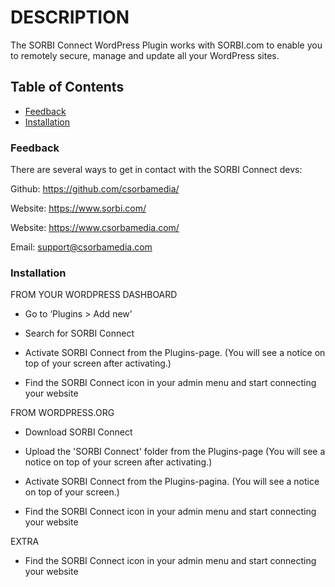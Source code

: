 # DESCRIPTION

The SORBI Connect WordPress Plugin works with SORBI.com to enable you to remotely secure, manage and update all your WordPress sites.

## Table of Contents

- [Feedback](#feedback)
- [Installation](#installation)

### Feedback

There are several ways to get in contact with the SORBI Connect devs:

Github: <https://github.com/csorbamedia/>

Website: <https://www.sorbi.com/>

Website: <https://www.csorbamedia.com/>

Email: support@csorbamedia.com

### Installation

FROM YOUR WORDPRESS DASHBOARD

 * Go to ‘Plugins > Add new’

 * Search for SORBI Connect

 * Activate SORBI Connect from the Plugins-page. (You will see a notice on top of your screen after activating.)
 
 * Find the SORBI Connect icon in your admin menu and start connecting your website

FROM WORDPRESS.ORG

 * Download SORBI Connect

 * Upload the 'SORBI Connect' folder from the Plugins-page (You will see a notice on top of your screen after activating.)

 * Activate SORBI Connect from the Plugins-pagina. (You will see a notice on top of your screen.)
 
 * Find the SORBI Connect icon in your admin menu and start connecting your website

EXTRA

 * Find the SORBI Connect icon in your admin menu and start connecting your website
